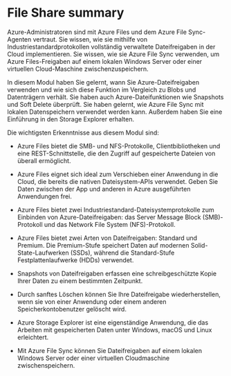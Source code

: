 
# File Share summary

Azure-Administratoren sind mit Azure Files und dem Azure File Sync-Agenten vertraut. Sie wissen, wie sie mithilfe von Industriestandardprotokollen vollständig verwaltete Dateifreigaben in der Cloud implementieren. Sie wissen, wie sie Azure File Sync verwenden, um Azure Files-Freigaben auf einem lokalen Windows Server oder einer virtuellen Cloud-Maschine zwischenzuspeichern.

In diesem Modul haben Sie gelernt, wann Sie Azure-Dateifreigaben verwenden und wie sich diese Funktion im Vergleich zu Blobs und Datenträgern verhält. Sie haben auch Azure-Dateifunktionen wie Snapshots und Soft Delete überprüft. Sie haben gelernt, wie Azure File Sync mit lokalen Datenspeichern verwendet werden kann. Außerdem haben Sie eine Einführung in den Storage Explorer erhalten.

Die wichtigsten Erkenntnisse aus diesem Modul sind:

- Azure Files bietet die SMB- und NFS-Protokolle, Clientbibliotheken und eine REST-Schnittstelle, die den Zugriff auf gespeicherte Dateien von überall ermöglicht.
    
- Azure Files eignet sich ideal zum Verschieben einer Anwendung in die Cloud, die bereits die nativen Dateisystem-APIs verwendet. Geben Sie Daten zwischen der App und anderen in Azure ausgeführten Anwendungen frei.
    
- Azure Files bietet zwei Industriestandard-Dateisystemprotokolle zum Einbinden von Azure-Dateifreigaben: das Server Message Block (SMB)-Protokoll und das Network File System (NFS)-Protokoll.
    
- Azure Files bietet zwei Arten von Dateifreigaben: Standard und Premium. Die Premium-Stufe speichert Daten auf modernen Solid-State-Laufwerken (SSDs), während die Standard-Stufe Festplattenlaufwerke (HDDs) verwendet.
    
- Snapshots von Dateifreigaben erfassen eine schreibgeschützte Kopie Ihrer Daten zu einem bestimmten Zeitpunkt.
    
- Durch sanftes Löschen können Sie Ihre Dateifreigabe wiederherstellen, wenn sie von einer Anwendung oder einem anderen Speicherkontobenutzer gelöscht wird.
    
- Azure Storage Explorer ist eine eigenständige Anwendung, die das Arbeiten mit gespeicherten Daten unter Windows, macOS und Linux erleichtert.
    
- Mit Azure File Sync können Sie Dateifreigaben auf einem lokalen Windows Server oder einer virtuellen Cloudmaschine zwischenspeichern.